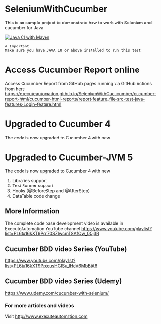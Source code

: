 # SeleniumWithCucumber
This is an sample project to demonstrate how to work with Selenium and cucumber for Java

[![Java CI with Maven](https://github.com/sungtaekchoi/selenium/actions/workflows/maven.yml/badge.svg)](https://github.com/sungtaekchoi/selenium/actions/workflows/maven.yml)

~~~~
# Important
Make sure you have JAVA 10 or above installed to run this test
~~~~

# Access Cucumber Report online
Access Cucumber Report from GitHub pages running via GitHub Actions from here https://executeautomation.github.io/SeleniumWithCucucumber/cucumber-report-html/cucumber-html-reports/report-feature_file-src-test-java-features-Login-feature.html


# Upgraded to Cucumber 4
The code is now upgraded to Cucumber 4 with new

# Upgraded to Cucumber-JVM 5
The code is now upgraded to Cucumber 4 with new

1. Libraries support
2. Test Runner support
3. Hooks (@BeforeStep and @AfterStep)
4. DataTable code change

## More Information
The complete code base development video is available in ExecuteAutomation YouTube channel 
https://www.youtube.com/playlist?list=PL6tu16kXT9Pqr70SZlwcmTSAfOw_0Qj3R


## Cucumber BDD video Series (YouTube)
https://www.youtube.com/playlist?list=PL6tu16kXT9PpteusHGISu_lHcV6MbBtA6

## Cucumber BDD video Series (Udemy)
https://www.udemy.com/cucumber-with-selenium/

### For more articles and videos
Visit http://www.executeautomation.com


